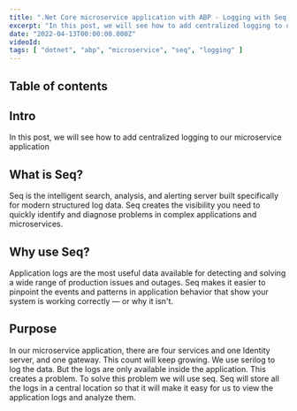 ```yaml
---
title: ".Net Core microservice application with ABP - Logging with Seq - Part 12"
excerpt: "In this post, we will see how to add centralized logging to our microservice application"
date: "2022-04-13T00:00:00.000Z"
videoId: 
tags: [ "dotnet", "abp", "microservice", "seq", "logging" ]
---
```


## Table of contents

## Intro

In this post, we will see how to add centralized logging to our microservice application

## What is Seq?

Seq is the intelligent search, analysis, and alerting server built specifically for modern structured log data. Seq creates the visibility you need to quickly identify and diagnose problems in complex applications and microservices.

## Why use Seq?

Application logs are the most useful data available for detecting and solving a wide range of production issues and outages. Seq makes it easier to pinpoint the events and patterns in application behavior that show your system is working correctly — or why it isn't.

## Purpose

In our microservice application, there are four services and one Identity server, and one gateway. This count will keep growing. We use serilog to log the data. But the logs are only available inside the application. This creates a problem. To solve this problem we will use seq. Seq will store all the logs in a central location so that it will make it easy for us to view the application logs and analyze them.